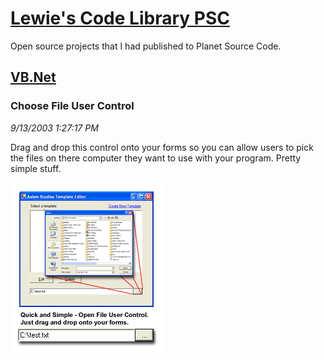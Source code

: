 # [Lewie's Code Library PSC](../../README.md)

Open source projects that I had published to Planet Source Code.

## [VB.Net](../README.md)

### Choose File User Control

*9/13/2003 1:27:17 PM*

Drag and drop this control onto your forms so you can allow users to pick the files on there computer they want to use with your program. Pretty simple stuff.

![Screenshot of Choose File User Control](./screenshot.gif)



